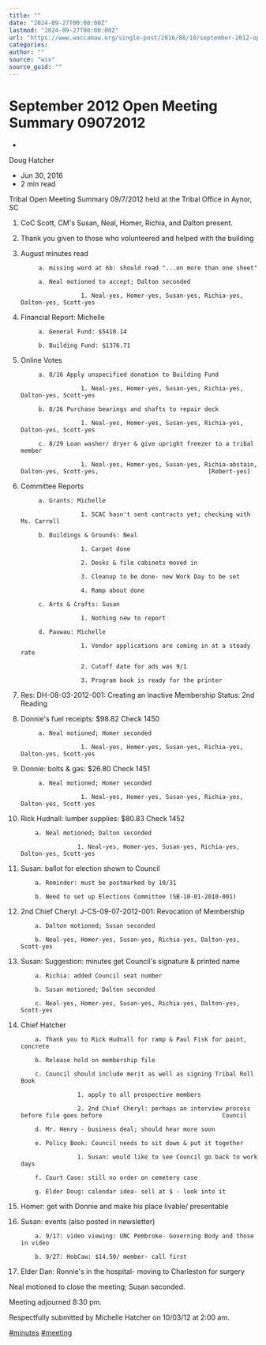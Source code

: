 ```yaml
---
title: ""
date: "2024-09-27T00:00:00Z"
lastmod: "2024-09-27T00:00:00Z"
url: "https://www.waccamaw.org/single-post/2016/08/10/september-2012-open-meeting-summary-09072012"
categories:
author: ""
source: "wix"
source_guid: ""
---
```


# September 2012 Open Meeting Summary 09072012

-

Doug Hatcher
- Jun 30, 2016
- 2 min read

Tribal Open Meeting Summary 09/7/2012 held at the Tribal Office in Aynor, SC

1. CoC Scott, CM's Susan, Neal, Homer, Richia, and Dalton present.

2. Thank you given to those who volunteered and helped with the building

3. August minutes read

            a. missing word at 6b: should read "...on more than one sheet"

            a. Neal motioned to accept; Dalton seconded

                        1. Neal-yes, Homer-yes, Susan-yes, Richia-yes, Dalton-yes, Scott-yes

4. Financial Report: Michelle

            a. General Fund: $5410.14

            b. Building Fund: $1376.71

5. Online Votes

            a. 8/16 Apply unspecified donation to Building Fund

                        1. Neal-yes, Homer-yes, Susan-yes, Richia-yes, Dalton-yes, Scott-yes

            b. 8/26 Purchase bearings and shafts to repair deck

                        1. Neal-yes, Homer-yes, Susan-yes, Richia-yes, Dalton-yes, Scott-yes

            c. 8/29 Loan washer/ dryer & give upright freezer to a tribal member

                        1. Neal-yes, Homer-yes, Susan-yes, Richia-abstain, Dalton-yes, Scott-yes,                               [Robert-yes]

6. Committee Reports

            a. Grants: Michelle

                        1. SCAC hasn't sent contracts yet; checking with Ms. Carroll

            b. Buildings & Grounds: Neal

                        1. Carpet done

                        2. Desks & file cabinets moved in

                        3. Cleanup to be done- new Work Day to be set

                        4. Ramp about done

            c. Arts & Crafts: Susan

                        1. Nothing new to report

            d. Pauwau: Michelle

                        1. Vendor applications are coming in at a steady rate

                        2. Cutoff date for ads was 9/1

                        3. Program book is ready for the printer

7. Res: DH-08-03-2012-001: Creating an Inactive Membership Status: 2nd Reading

8. Donnie's fuel receipts: $98.82 Check 1450

            a. Neal motioned; Homer seconded

                        1. Neal-yes, Homer-yes, Susan-yes, Richia-yes, Dalton-yes, Scott-yes

9. Donnie: bolts & gas: $26.80 Check 1451

            a. Neal motioned; Homer seconded

                        1. Neal-yes, Homer-yes, Susan-yes, Richia-yes, Dalton-yes, Scott-yes

10. Rick Hudnall: lumber supplies: $80.83 Check 1452

            a. Neal motioned; Dalton seconded

                        1. Neal-yes, Homer-yes, Susan-yes, Richia-yes, Dalton-yes, Scott-yes

11. Susan: ballot for election shown to Council

            a. Reminder: must be postmarked by 10/31

            b. Need to set up Elections Committee (SB-10-01-2010-001)

12. 2nd Chief Cheryl: J-CS-09-07-2012-001: Revocation of Membership

            a. Dalton motioned; Susan seconded

            b. Neal-yes, Homer-yes, Susan-yes, Richia-yes, Dalton-yes, Scott-yes

13. Susan: Suggestion: minutes get Council's signature & printed name

            a. Richia: added Council seat number

            b. Susan motioned; Dalton seconded

            c. Neal-yes, Homer-yes, Susan-yes, Richia-yes, Dalton-yes, Scott-yes

14. Chief Hatcher

            a. Thank you to Rick Hudnall for ramp & Paul Fisk for paint, concrete

            b. Release hold on membership file

            c. Council should include merit as well as signing Tribal Roll Book

                        1. apply to all prospective members

                        2. 2nd Chief Cheryl: perhaps an interview process before file goes before                                  Council

            d. Mr. Henry - business deal; should hear more soon

            e. Policy Book: Council needs to sit down & put it together

                        1. Susan: would like to see Council go back to work days

            f. Court Case: still no order on cemetery case

            g. Elder Doug: calendar idea- sell at $ - look into it

15. Homer: get with Donnie and make his place livable/ presentable

16. Susan: events (also posted in newsletter)

            a. 9/17: video viewing: UNC Pembroke- Governing Body and those in video

            b. 9/27: HobCaw: $14.50/ member- call first

17. Elder Dan: Ronnie's in the hospital- moving to Charleston for surgery

Neal motioned to close the meeting; Susan seconded.

Meeting adjourned 8:30 pm.

Respectfully submitted by Michelle Hatcher on 10/03/12 at 2:00 am.

[#minutes](https://www.waccamaw.org/updates/hashtags/minutes) [#meeting](https://www.waccamaw.org/updates/hashtags/meeting)

